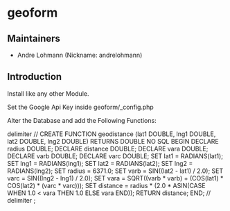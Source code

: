 # geoform

## Maintainers

 * Andre Lohmann (Nickname: andrelohmann)
  <lohmann dot andre at googlemail dot com>

## Introduction

Install like any other Module.

Set the Google Api Key inside geoform/_config.php

Alter the Database and add the Following Functions:

delimiter //
CREATE FUNCTION geodistance (lat1 DOUBLE, lng1 DOUBLE, lat2 DOUBLE, lng2 DOUBLE) RETURNS DOUBLE NO SQL
BEGIN
DECLARE radius DOUBLE;
DECLARE distance DOUBLE;
DECLARE vara DOUBLE;
DECLARE varb DOUBLE;
DECLARE varc DOUBLE;
SET lat1 = RADIANS(lat1);
SET lng1 = RADIANS(lng1);
SET lat2 = RADIANS(lat2);
SET lng2 = RADIANS(lng2);
SET radius = 6371.0;
SET varb = SIN((lat2 - lat1) / 2.0);
SET varc = SIN((lng2 - lng1) / 2.0);
SET vara = SQRT((varb * varb) + (COS(lat1) * COS(lat2) * (varc * varc)));
SET distance = radius * (2.0 * ASIN(CASE WHEN 1.0 < vara THEN 1.0 ELSE vara END));
RETURN distance;
END;
//
delimiter ;